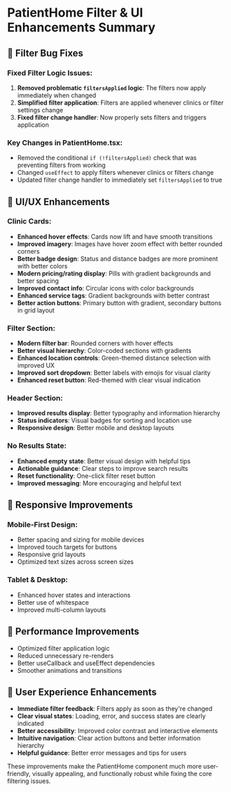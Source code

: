 # PatientHome Filter & UI Enhancements Summary

## 🐛 Filter Bug Fixes

### Fixed Filter Logic Issues:
1. **Removed problematic `filtersApplied` logic**: The filters now apply immediately when changed
2. **Simplified filter application**: Filters are applied whenever clinics or filter settings change
3. **Fixed filter change handler**: Now properly sets filters and triggers application

### Key Changes in PatientHome.tsx:
- Removed the conditional `if (!filtersApplied)` check that was preventing filters from working
- Changed `useEffect` to apply filters whenever clinics or filters change
- Updated filter change handler to immediately set `filtersApplied` to true

## 🎨 UI/UX Enhancements

### Clinic Cards:
- **Enhanced hover effects**: Cards now lift and have smooth transitions
- **Improved imagery**: Images have hover zoom effect with better rounded corners
- **Better badge design**: Status and distance badges are more prominent with better colors
- **Modern pricing/rating display**: Pills with gradient backgrounds and better spacing
- **Improved contact info**: Circular icons with color backgrounds
- **Enhanced service tags**: Gradient backgrounds with better contrast
- **Better action buttons**: Primary button with gradient, secondary buttons in grid layout

### Filter Section:
- **Modern filter bar**: Rounded corners with hover effects
- **Better visual hierarchy**: Color-coded sections with gradients
- **Enhanced location controls**: Green-themed distance selection with improved UX
- **Improved sort dropdown**: Better labels with emojis for visual clarity
- **Enhanced reset button**: Red-themed with clear visual indication

### Header Section:
- **Improved results display**: Better typography and information hierarchy
- **Status indicators**: Visual badges for sorting and location use
- **Responsive design**: Better mobile and desktop layouts

### No Results State:
- **Enhanced empty state**: Better visual design with helpful tips
- **Actionable guidance**: Clear steps to improve search results
- **Reset functionality**: One-click filter reset button
- **Improved messaging**: More encouraging and helpful text

## 📱 Responsive Improvements

### Mobile-First Design:
- Better spacing and sizing for mobile devices
- Improved touch targets for buttons
- Responsive grid layouts
- Optimized text sizes across screen sizes

### Tablet & Desktop:
- Enhanced hover states and interactions
- Better use of whitespace
- Improved multi-column layouts

## 🚀 Performance Improvements

- Optimized filter application logic
- Reduced unnecessary re-renders
- Better useCallback and useEffect dependencies
- Smoother animations and transitions

## 🎯 User Experience Enhancements

- **Immediate filter feedback**: Filters apply as soon as they're changed
- **Clear visual states**: Loading, error, and success states are clearly indicated
- **Better accessibility**: Improved color contrast and interactive elements
- **Intuitive navigation**: Clear action buttons and better information hierarchy
- **Helpful guidance**: Better error messages and tips for users

These improvements make the PatientHome component much more user-friendly, visually appealing, and functionally robust while fixing the core filtering issues.